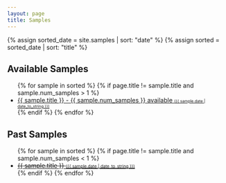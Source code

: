 ```yaml
---
layout: page
title: Samples
---
```


{% assign sorted_date = site.samples | sort: "date" %}
{% assign sorted = sorted_date | sort: "title" %}
<div>
  <h2>Available Samples</h2>
  <ul>
    {% for sample in sorted %}
      {% if page.title != sample.title and sample.num_samples > 1 %}
      <li><a href="{{ sample.url }}">{{ sample.title }} - {{ sample.num_samples }} available <span style="font-size:0.65em">({{ sample.date | date_to_string }})</span></a></li>
      {% endif %}
    {% endfor %}
  </ul>
</div>

<div>
  <h2>Past Samples</h2>
  <ul>
    {% for sample in sorted %}
      {% if page.title != sample.title and sample.num_samples < 1 %}
      <li style="text-decoration:line-through;"><a href="{{ sample.url }}">{{ sample.title }} <span style="font-size:0.7em">({{ sample.date | date_to_string }})</span></a></li>
      {% endif %}
    {% endfor %}
  </ul>
</div>
